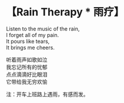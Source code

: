 # 【Rain Therapy * 雨疗】

Listen to the music of the rain,  
I forget all of my pain.    
It pours like tears,  
It brings me cheers.

听着雨声如歌如泣  
我忘记所有的忧郁  
点点滴滴好比眼泪  
它带给我无穷欢愉

注：开车上班路上遇雨，有感而发。
